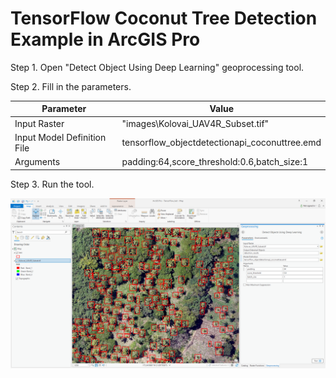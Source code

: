 # TensorFlow Coconut Tree Detection Example in ArcGIS Pro
Step 1. Open "Detect Object Using Deep Learning" geoprocessing tool. 

Step 2. Fill in the parameters.

| Parameter | Value |
| --------- | ----- |
| Input Raster | "images\Kolovai_UAV4R_Subset.tif" |
| Input Model Definition File | tensorflow_objectdetectionapi_coconuttree.emd |
| Arguments | padding:64,score_threshold:0.6,batch_size:1 |

Step 3. Run the tool.

<img src='../../../../docs/img/tensorflow_objectdetectionAPI_coconuttreeexample.png'>
